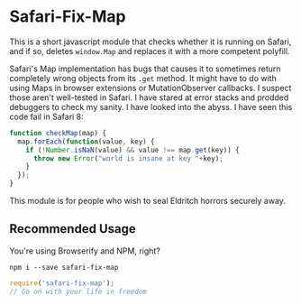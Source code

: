 # Safari-Fix-Map

This is a short javascript module that checks whether it is running on Safari,
and if so, deletes `window.Map` and replaces it with a more competent polyfill.

Safari's Map implementation has bugs that causes it to sometimes return
completely wrong objects from its `.get` method. It might have to do with using
Maps in browser extensions or MutationObserver callbacks. I suspect those
aren't well-tested in Safari. I have stared at error stacks and prodded
debuggers to check my sanity. I have looked into the abyss. I have seen this
code fail in Safari 8:

```javascript
function checkMap(map) {
  map.forEach(function(value, key) {
    if (!Number.isNaN(value) && value !== map.get(key)) {
      throw new Error("world is insane at key "+key);
    }
  });
}
```

This module is for people who wish to seal Eldritch horrors securely away.

## Recommended Usage

You're using Browserify and NPM, right?

```
npm i --save safari-fix-map
```

```javascript
require('safari-fix-map');
// Go on with your life in freedom
```
